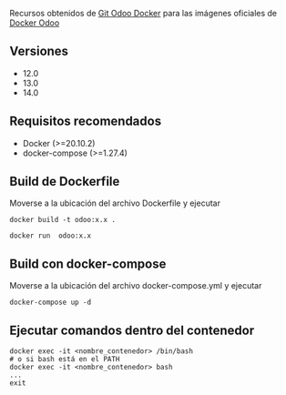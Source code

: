 Recursos obtenidos de [Git Odoo Docker](https://github.com/odoo/docker) para las imágenes oficiales de [Docker Odoo](https://hub.docker.com/_/odoo/)

## Versiones
- 12.0
- 13.0
- 14.0

## Requisitos recomendados
- Docker (>=20.10.2)
- docker-compose (>=1.27.4)

## Build de Dockerfile
Moverse a la ubicación del archivo Dockerfile y ejecutar
```
docker build -t odoo:x.x .
```
```
docker run  odoo:x.x
```

## Build con docker-compose
Moverse a la ubicación del archivo docker-compose.yml y ejecutar
```
docker-compose up -d
```

## Ejecutar comandos dentro del contenedor
```
docker exec -it <nombre_contenedor> /bin/bash
# o si bash está en el PATH
docker exec -it <nombre_contenedor> bash
...
exit
```